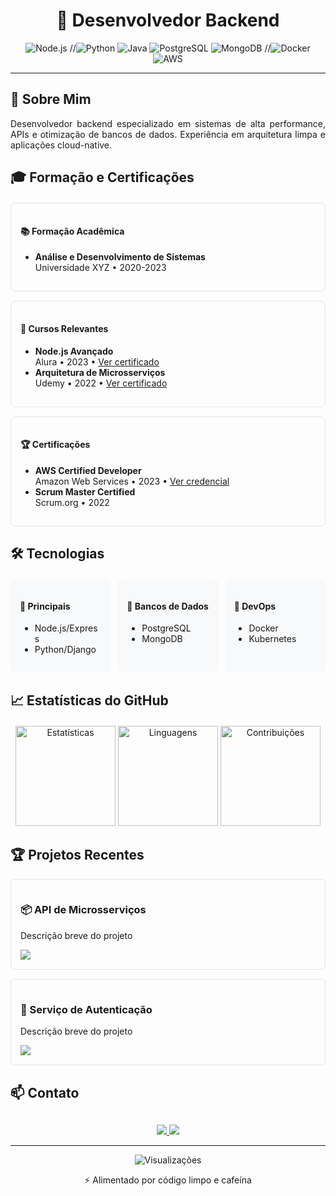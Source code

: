 <!-- CABEÇALHO PRINCIPAL -->
<div align="center">
  <h1>🚀 Desenvolvedor Backend</h1>
  <div>
    <img src="https://img.shields.io/badge/Node.js-339933?style=for-the-badge&logo=nodedotjs&logoColor=white" alt="Node.js">
    //<img src="https://img.shields.io/badge/Python-3776AB?style=for-the-badge&logo=python&logoColor=white" alt="Python">
    <img src="https://img.shields.io/badge/Java-007396?style=for-the-badge&logo=java&logoColor=white" alt="Java">
    <img src="https://img.shields.io/badge/PostgreSQL-4169E1?style=for-the-badge&logo=postgresql&logoColor=white" alt="PostgreSQL">
    <img src="https://img.shields.io/badge/MongoDB-47A248?style=for-the-badge&logo=mongodb&logoColor=white" alt="MongoDB">
    //<img src="https://img.shields.io/badge/Docker-2496ED?style=for-the-badge&logo=docker&logoColor=white" alt="Docker">
    <img src="https://img.shields.io/badge/AWS-232F3E?style=for-the-badge&logo=amazonaws&logoColor=white" alt="AWS">
  </div>
</div>

---

## 📌 Sobre Mim
<p align="justify">
Desenvolvedor backend especializado em sistemas de alta performance, APIs e otimização de bancos de dados. 
Experiência em arquitetura limpa e aplicações cloud-native.
</p>

## 🎓 Formação e Certificações
<div style="display: grid; grid-template-columns: repeat(auto-fit, minmax(300px, 1fr)); gap: 15px; margin: 20px 0;">

  <div style="border: 1px solid #e1e4e8; border-radius: 8px; padding: 15px;">
    <h4>📚 Formação Acadêmica</h4>
    <ul style="margin-top: 10px;">
      <li><strong>Análise e Desenvolvimento de Sistemas</strong><br>
      Universidade XYZ • 2020-2023</li>
    </ul>
  </div>

  <div style="border: 1px solid #e1e4e8; border-radius: 8px; padding: 15px;">
    <h4>📝 Cursos Relevantes</h4>
    <ul style="margin-top: 10px;">
      <li><strong>Node.js Avançado</strong><br>
      Alura • 2023 • <a href="#">Ver certificado</a></li>
      <li><strong>Arquitetura de Microsserviços</strong><br>
      Udemy • 2022 • <a href="#">Ver certificado</a></li>
    </ul>
  </div>

  <div style="border: 1px solid #e1e4e8; border-radius: 8px; padding: 15px;">
    <h4>🏆 Certificações</h4>
    <ul style="margin-top: 10px;">
      <li><strong>AWS Certified Developer</strong><br>
      Amazon Web Services • 2023 • <a href="#">Ver credencial</a></li>
      <li><strong>Scrum Master Certified</strong><br>
      Scrum.org • 2022</li>
    </ul>
  </div>
</div>

## 🛠 Tecnologias
<div style="display: grid; grid-template-columns: repeat(auto-fit, minmax(150px, 1fr)); gap: 10px; margin: 20px 0;">
  
  <div style="background: #f8f9fa; padding: 15px; border-radius: 8px;">
    <h4>🔹 Principais</h4>
    <ul style="margin-top: 5px;">
      <li>Node.js/Express</li>
      <li>Python/Django</li>
    </ul>
  </div>
  
  <div style="background: #f8f9fa; padding: 15px; border-radius: 8px;">
    <h4>🔹 Bancos de Dados</h4>
    <ul style="margin-top: 5px;">
      <li>PostgreSQL</li>
      <li>MongoDB</li>
    </ul>
  </div>
  
  <div style="background: #f8f9fa; padding: 15px; border-radius: 8px;">
    <h4>🔹 DevOps</h4>
    <ul style="margin-top: 5px;">
      <li>Docker</li>
      <li>Kubernetes</li>
    </ul>
  </div>
</div>

## 📈 Estatísticas do GitHub
<div align="center" style="margin: 20px 0;">
  <img height="160" src="https://github-readme-stats.vercel.app/api?username=CIceroDaniel&show_icons=true&theme=radical&hide_border=true&count_private=true" alt="Estatísticas">
  <img height="160" src="https://github-readme-stats.vercel.app/api/top-langs/?username=CIceroDaniel&layout=compact&theme=radical&hide_border=true" alt="Linguagens">
  <img height="160" src="https://github-readme-streak-stats.herokuapp.com/?user=CIceroDaniel&theme=radical&hide_border=true" alt="Contribuições">
</div>

## 🏆 Projetos Recentes
<div style="display: grid; grid-template-columns: repeat(auto-fit, minmax(300px, 1fr)); gap: 15px;">
  
  <div style="border: 1px solid #e1e4e8; border-radius: 6px; padding: 15px;">
    <h3>📦 API de Microsserviços</h3>
    <p>Descrição breve do projeto</p>
    <a href="#"><img src="https://img.shields.io/badge/Código-Ver%20Repositório-blue?style=flat-square"></a>
  </div>
  
  <div style="border: 1px solid #e1e4e8; border-radius: 6px; padding: 15px;">
    <h3>🔐 Serviço de Autenticação</h3>
    <p>Descrição breve do projeto</p>
    <a href="#"><img src="https://img.shields.io/badge/Código-Ver%20Repositório-blue?style=flat-square"></a>
  </div>
</div>

## 📫 Contato
<div align="center" style="margin-top: 30px;">
  <a href="mailto:seu@email.com">
    <img src="https://img.shields.io/badge/Email-D14836?style=for-the-badge&logo=gmail&logoColor=white">
  </a>
  <a href="https://linkedin.com/in/seuperfil">
    <img src="https://img.shields.io/badge/LinkedIn-0077B5?style=for-the-badge&logo=linkedin&logoColor=white">
  </a>
</div>

---
<div align="center">
  <img src="https://komarev.com/ghpvc/?username=CIceroDaniel&label=Visualizações&color=0e75b6&style=flat" alt="Visualizações">
  <p>⚡ Alimentado por código limpo e cafeína</p>
</div>
